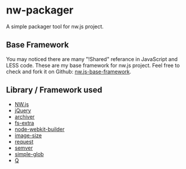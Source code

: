 # nw-packager
A simple packager tool for nw.js project.

## Base Framework

You may noticed there are many "!Shared" referance in JavaScript and LESS code. These are my base framework for nw.js project.
Feel free to check and fork it on Github: [nw.js-base-framework](https://github.com/Diablohu/nw.js-base-framework).

## Library / Framework used

* [NW.js](https://github.com/nwjs/nw.js)
* [jQuery](https://github.com/jquery/jquery)
* [archiver](https://github.com/archiverjs/node-archiver)
* [fs-extra](https://github.com/jprichardson/node-fs-extra)
* [node-webkit-builder](https://github.com/mllrsohn/node-webkit-builder)
* [image-size](https://github.com/netroy/image-size)
* [request](https://github.com/request/request)
* [semver](https://github.com/npm/node-semver)
* [simple-glob](https://github.com/jedmao/simple-glob)
* [Q](https://github.com/kriskowal/q)
